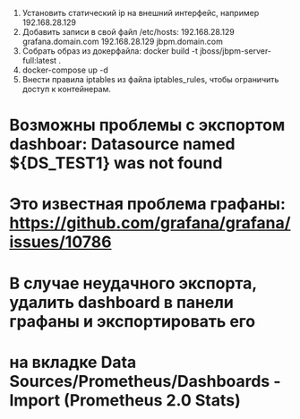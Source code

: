 1) Установить статический ip на внешний интерфейс, например 192.168.28.129
2) Добавить записи в свой файл /etc/hosts:
192.168.28.129 grafana.domain.com
192.168.28.129 jbpm.domain.com
3) Собрать образ из докерфайла: docker build -t jboss/jbpm-server-full:latest .
4) docker-compose up -d
5) Внести правила iptables из файла iptables_rules, чтобы ограничить доступ к контейнерам. 

# Возможны проблемы с экспортом dashboar: Datasource named ${DS_TEST1} was not found
# Это известная проблема графаны: https://github.com/grafana/grafana/issues/10786
# В случае неудачного экспорта, удалить dashboard в панели графаны и экспортировать его
# на вкладке Data Sources/Prometheus/Dashboards - Import (Prometheus 2.0 Stats)
